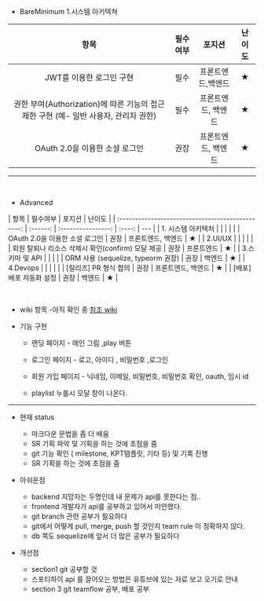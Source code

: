 - BareMinimum 1.시스템 아키텍쳐

|                                         항목                                         | 필수여부 |       포지션       | 난이도 |
| :----------------------------------------------------------------------------------: | :------: | :----------------: | :----: |
|                               JWT를 이용한 로그인 구현                               |   필수   | 프론트엔드,백엔드  |   ★    |
| 권한 부여(Authorization)에 따른 기능의 접근 제한 구현 (예- 일반 사용자, 관리자 권한) |   필수   | 프론트엔드, 백엔드 |   ★    |
|                            OAuth 2.0을 이용한 소셜 로그인                            |   권장   | 프론트엔드, 백엔드 |   ★    |

---

<br>

- Advanced

|                       항목                        | 필수여부 |       포지션       | 난이도 |
| :-----------------------------------------------: | :------: | :----------------: | :----: | --- |
|                1. 시스템 아키텍처                 |          |                    |        |     |
|          OAuth 2.0을 이용한 소셜 로그인           |   권장   | 프론트엔드, 백엔드 |   ★    |
|                      2.UI/UX                      |          |                    |        |     |
| 회원 탈퇴나 리소스 삭제시 확인(confirm) 모달 제공 |   권장   |     프론트엔드     |   ★    |
|                  3.스키마 및 API                  |          |                    |        |
|        ORM 사용 (sequelize, typeorm 권장)         |   권장   |       백엔드       |   ★    |
|                     4.Devops                      |          |                    |        |     |
|               [릴리즈] PR 형식 합의               |   권장   | 프론트엔드, 백엔드 |   ★    |
|              [배포] 배포 자동화 설정              |   권장   |       백엔드       |   ★    |

<br>

- wiki 항목 -아직 확인 중
  [참조 wiki](https://github.com/codestates/Memory.log-Client/wiki/Requirements)

- 기능 구현

  - 랜딩 페이지 - 메인 그림 ,play 버튼
  - 로그인 페이지 - 로고, 아이디 , 비밀번호 ,로그인
  - 회원 가입 페이지 - 닉네임, 이메일, 비밀번호, 비밀번호 확인, oauth, 임시 id

  - playlist 누를시 모달 창이 나온다.

---

- 현재 status
  - 마크다운 문법을 좀 더 배움
  - SR 기획 파악 및 기획을 하는 것에 초점을 줌
  - git 기능 확인 ( milestone, KPT탬플릿, 기타 등) 및 기록 진행
  - SR 기획을 하는 것에 초점을 줌
- 아쉬운점

  - backend 지망자는 두명인데 내 문제가 api를 못한다는 점..
  - frontend 개발자가 api를 공부하고 있어서 미안했다.
  - git branch 관련 공부가 필요하다
  - git에서 어떻게 pull, merge, push 할 것인지 team rule 이 정확하지 않다.
  - db 쪽도 sequelize에 앞서 더 많은 공부가 필요하다

- 개선점
  - section1 git 공부할 것
  - 스포티파이 api 를 끌어오는 방법은 유튜브에 있는 자료 보고 오기로 안내
  - section 3 git teamflow 공부, 배포 공부
